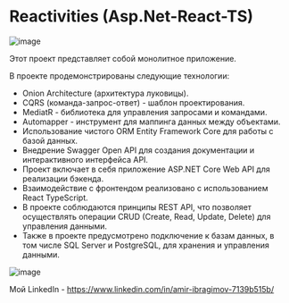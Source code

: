 # Reactivities (Asp.Net-React-TS)

![image](https://github.com/AmirNotch/Reactivities-Asp.Net-React_TS/assets/69799846/6d3fca17-bbc3-449c-b3fa-f8545cc809a7)

Этот проект представляет собой монолитное приложение.

В проекте продемонстрированы следующие технологии:
- Onion Architecture (архитектура луковицы).
- CQRS (команда-запрос-ответ) - шаблон проектирования.
- MediatR - библиотека для управления запросами и командами.
- Automapper - инструмент для маппинга данных между объектами.
- Использование чистого ORM Entity Framework Core для работы с базой данных.
- Внедрение Swagger Open API для создания документации и интерактивного интерфейса API.
- Проект включает в себя приложение ASP.NET Core Web API для реализации бэкенда.
- Взаимодействие с фронтендом реализовано с использованием React TypeScript.
- В проекте соблюдаются принципы REST API, что позволяет осуществлять операции CRUD (Create, Read, Update, Delete) для управления данными.
- Также в проекте предусмотрено подключение к базам данных, в том числе SQL Server и PostgreSQL, для хранения и управления данными.

![image](https://github.com/AmirNotch/Reactivities-Asp.Net-React_TS/assets/69799846/8241edcb-cb01-4783-bbee-684a12655e9f)

Мой LinkedIn - https://www.linkedin.com/in/amir-ibragimov-7139b515b/
